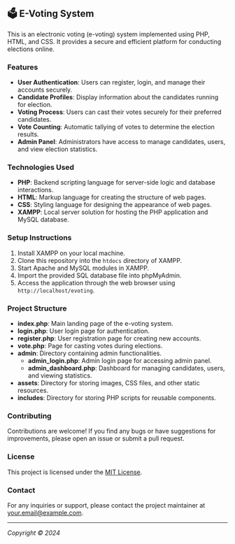 ## 🗳️ E-Voting System

This is an electronic voting (e-voting) system implemented using PHP, HTML, and CSS. It provides a secure and efficient platform for conducting elections online.

### Features

- **User Authentication**: Users can register, login, and manage their accounts securely.
- **Candidate Profiles**: Display information about the candidates running for election.
- **Voting Process**: Users can cast their votes securely for their preferred candidates.
- **Vote Counting**: Automatic tallying of votes to determine the election results.
- **Admin Panel**: Administrators have access to manage candidates, users, and view election statistics.

### Technologies Used

- **PHP**: Backend scripting language for server-side logic and database interactions.
- **HTML**: Markup language for creating the structure of web pages.
- **CSS**: Styling language for designing the appearance of web pages.
- **XAMPP**: Local server solution for hosting the PHP application and MySQL database.

### Setup Instructions

1. Install XAMPP on your local machine.
2. Clone this repository into the `htdocs` directory of XAMPP.
3. Start Apache and MySQL modules in XAMPP.
4. Import the provided SQL database file into phpMyAdmin.
5. Access the application through the web browser using `http://localhost/evoting`.

### Project Structure

- **index.php**: Main landing page of the e-voting system.
- **login.php**: User login page for authentication.
- **register.php**: User registration page for creating new accounts.
- **vote.php**: Page for casting votes during elections.
- **admin**: Directory containing admin functionalities.
    - **admin_login.php**: Admin login page for accessing admin panel.
    - **admin_dashboard.php**: Dashboard for managing candidates, users, and viewing statistics.
- **assets**: Directory for storing images, CSS files, and other static resources.
- **includes**: Directory for storing PHP scripts for reusable components.

### Contributing

Contributions are welcome! If you find any bugs or have suggestions for improvements, please open an issue or submit a pull request.

### License

This project is licensed under the [MIT License](LICENSE).

### Contact

For any inquiries or support, please contact the project maintainer at [your.email@example.com](mailto:your.email@example.com).

---

*Copyright © 2024*
